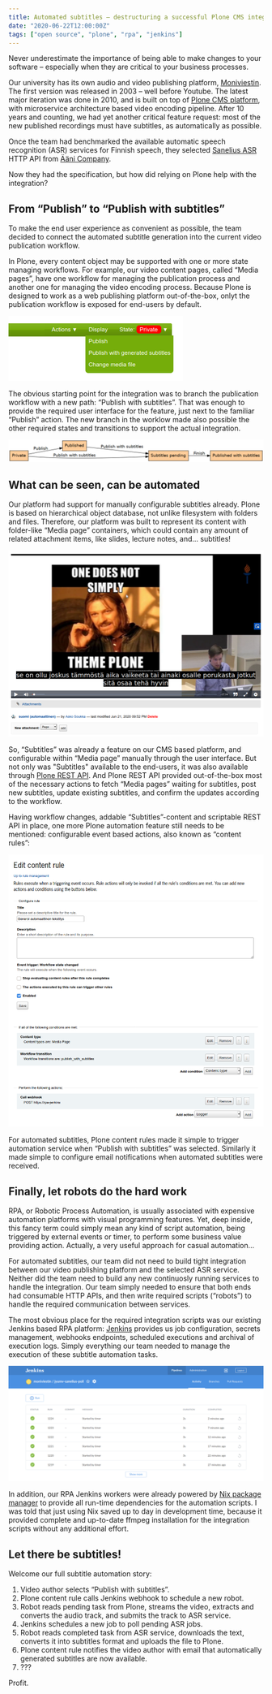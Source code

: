 ```yaml
---
title: Automated subtitles – destructuring a successful Plone CMS integration
date: "2020-06-22T12:00:00Z"
tags: ["open source", "plone", "rpa", "jenkins"]
---
```


Never underestimate the importance of being able to make changes to your software – especially when they are critical to your business processes.

Our university has its own audio and video publishing platform, [Moniviestin](http://moniviestin.fi/). The first version was released in 2003 – well before Youtube. The latest major iteration was done in 2010, and is built on top of [Plone CMS platform](https://plone.com/), with microservice architecture based video encoding pipeline. After 10 years and counting, we had yet another critical feature request: most of the new published recordings must have subtitles, as automatically as possible.

Once the team had benchmarked the available automatic speech recognition (ASR) services for Finnish speech, they selected [Sanelius ASR](https://www.aanicompany.com/sanelius-ja-kirstu.html) HTTP API from [Ääni Company](https://www.aanicompany.com/services.html).

Now they had the specification, but how did relying on Plone help with the integration?


From “Publish” to “Publish with subtitles”
------------------------------------------

To make the end user experience as convenient as possible, the team decided to connect the automated subtitle generation into the current video publication workflow.

In Plone, every content object may be supported with one or more state managing workflows. For example, our video content pages, called “Media pages”, have one workflow for managing the publication process and another one for managing the video encoding process. Because Plone is designed to work as a web publishing platform out-of-the-box, onlyt the publication workflow is exposed for end-users by default.

![](moniviestin-workflow-menu.png)

The obvious starting point for the integration was to branch the publication workflow with a new path: “Publish with subtitles”. That was enough to provide the required user interface for the feature, just next to the familiar “Publish” action. The new branch in the worklow made also possible the other required states and transitions to support the actual integration.

![](moniviestin-workflow.png)


What can be seen, can be automated
----------------------------------

Our platform had support for manually configurable subtitles already. Plone is based on hierarchical object database, not unlike filesystem with folders and files. Therefore, our platform was built to represent its content with folder-like “Media page” containers, which could contain any amount of related attachment items, like slides, lecture notes, and... subtitles!

![](moniviestin-example.png)

So, “Subtitles” was already a feature on our CMS based platform, and configurable within “Media page” manually through the user interface. But not only was "Subtitles" available to the end-users, it was also available through [Plone REST API](https://plonerestapi.readthedocs.io/en/latest/). And Plone REST API provided out-of-the-box most of the necessary actions to fetch “Media pages” waiting for subtitles, post new subtitles, update existing subtitles, and confirm the updates according to the workflow.

Having workflow changes, addable “Subtitles”-content and scriptable REST API in place, one more Plone automation feature still needs to be mentioned: configurable event based actions, also known as “content rules”:

![](moniviestin-content-rule.png)

For automated subtitles, Plone content rules made it simple to trigger automation service when “Publish with subtitles” was selected. Similarly it made simple to configure email notifications when automated subtitles were received.



Finally, let robots do the hard work
------------------------------------

RPA, or Robotic Process Automation, is usually associated with expensive automation platforms with visual programming features. Yet, deep inside, this fancy term could simply mean any kind of script automation, being triggered by external events or timer, to perform some business value providing action. Actually, a very useful approach for casual automation...

For automated subtitles, our team did not need to build tight integration between our video publishing platform and the selected ASR service. Neither did the team need to build any new continuosly running services to handle the integration. Our team simply needed to ensure that both ends had consumable HTTP APIs, and then write required scripts (“robots”) to handle the required communication between services.

The most obvious place for the required integration scripts was our existing Jenkins based RPA platform: [Jenkins](https://www.jenkins.io/) provides us job configuration, secrets management, webhooks endpoints, scheduled executions and archival of execution logs. Simply everything our team needed to manage the execution of these subtitle automation tasks.

![](moniviestin-rpa-poll.png)

In addition, our RPA Jenkins workers were already powered by [Nix package manager](https://nixos.org/) to provide all run-time dependencies for the automation scripts. I was told that just using Nix saved up to day in development time, because it provided complete and up-to-date ffmpeg installation for the integration scripts without any additional effort.


Let there be subtitles!
-----------------------------

Welcome our full subtitle automation story:

1. Video author selects “Publish with subtitles”.
2. Plone content rule calls Jenkins webhook to schedule a new robot.
3. Robot reads pending task from Plone, streams the video, extracts and converts the audio track, and submits the track to ASR service.
4. Jenkins schedules a new job to poll pending ASR jobs.
5. Robot reads completed task from ASR service, downloads the text, converts it into subtitles format and uploads the file to Plone.
6. Plone content rule notifies the video author with email that automatically generated subtitles are now available.
7. ???

Profit.
